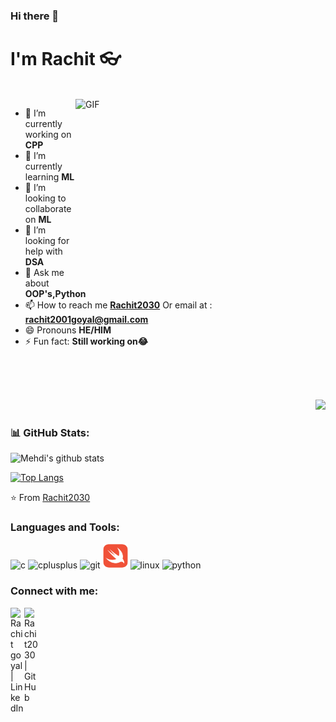 ### Hi there 👋
# I'm Rachit 👓

<br/>
<img align="right" height="300" width="400" alt="GIF" src="https://media.giphy.com/media/l0MYII7vx3jZTG3Oo/giphy.gif" />

- 🔭 I’m currently working on **CPP**
- 🌱 I’m currently learning **ML**
- 👯 I’m looking to collaborate on **ML**
- 🤔 I’m looking for help with **DSA**
- 💬 Ask me about **OOP's,Python**
- 📫 How to reach me **[Rachit2030](https://github.com/Rachit2030)** Or email at : **rachit2001goyal@gmail.com**
- 😄 Pronouns **HE/HIM**
- ⚡ Fun fact: **Still working on😂**

<br/>
<br/>
<br/>
 <div align="right">

![](https://komarev.com/ghpvc/?username=Rachit2030)

</div>

  
### 📊 GitHub Stats:

![Mehdi's github stats](https://github-readme-stats.vercel.app/api?username=Rachit2030&show_icons=true&hide_border=true&theme=dracula&count_private=true)

[![Top Langs](https://github-readme-stats.vercel.app/api/top-langs/?username=Rachit2030&layout=compact)](https://github.com/Rachit2030/github-readme-stats)


⭐️ From [Rachit2030](https://github.com/Rachit2030)

### Languages and Tools:

<p align="left"><img src="https://devicons.github.io/devicon/devicon.git/icons/c/c-original.svg" alt="c" width="40" height="40"/> 
  <img src="https://devicons.github.io/devicon/devicon.git/icons/cplusplus/cplusplus-original.svg" alt="cplusplus" width="40" height="40"/>
  <img src="https://www.vectorlogo.zone/logos/git-scm/git-scm-icon.svg" alt="git" width="40" height="40"/> 
  <img src="https://raw.githubusercontent.com/devicons/devicon/ac557d6ff33ff370a5db99f97aeab35ea5c67fbd/icons/swift/swift-original.svg" alt="git" width="40" height="40"/> 
  <img src="https://devicons.github.io/devicon/devicon.git/icons/linux/linux-original.svg" alt="linux" width="40" height="40"/>
  <img src="https://devicons.github.io/devicon/devicon.git/icons/python/python-original.svg" alt="python" width="40" height="40"/></p>
 

### Connect with me:
[<img align="left" alt="Rachit goyal | LinkedIn" width="22px" src="https://www.flaticon.com/svg/static/icons/svg/174/174857.svg" />][linkedin]
[<img align="left" alt="Rachit2030 | GitHub" width="22px" src="https://www.flaticon.com/svg/static/icons/svg/25/25231.svg" />][github]
<br />

[linkedin]: https://linkedin.com/in/RachitGoyal2030/
[github]: https://github.com/Rachit2030

